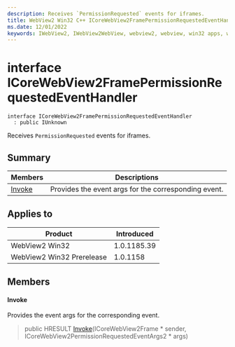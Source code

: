 ```yaml
---
description: Receives `PermissionRequested` events for iframes.
title: WebView2 Win32 C++ ICoreWebView2FramePermissionRequestedEventHandler
ms.date: 12/01/2022
keywords: IWebView2, IWebView2WebView, webview2, webview, win32 apps, win32, edge, ICoreWebView2, ICoreWebView2Controller, browser control, edge html, ICoreWebView2FramePermissionRequestedEventHandler
---
```


# interface ICoreWebView2FramePermissionRequestedEventHandler

```
interface ICoreWebView2FramePermissionRequestedEventHandler
  : public IUnknown
```

Receives `PermissionRequested` events for iframes.

## Summary

 Members                        | Descriptions
--------------------------------|---------------------------------------------
[Invoke](#invoke) | Provides the event args for the corresponding event.

## Applies to

Product                         | Introduced
--------------------------------|---------------------------------------------
WebView2 Win32            |    1.0.1185.39
WebView2 Win32 Prerelease |    1.0.1158

## Members

#### Invoke

Provides the event args for the corresponding event.

> public HRESULT [Invoke](#invoke)(ICoreWebView2Frame * sender, ICoreWebView2PermissionRequestedEventArgs2 * args)

